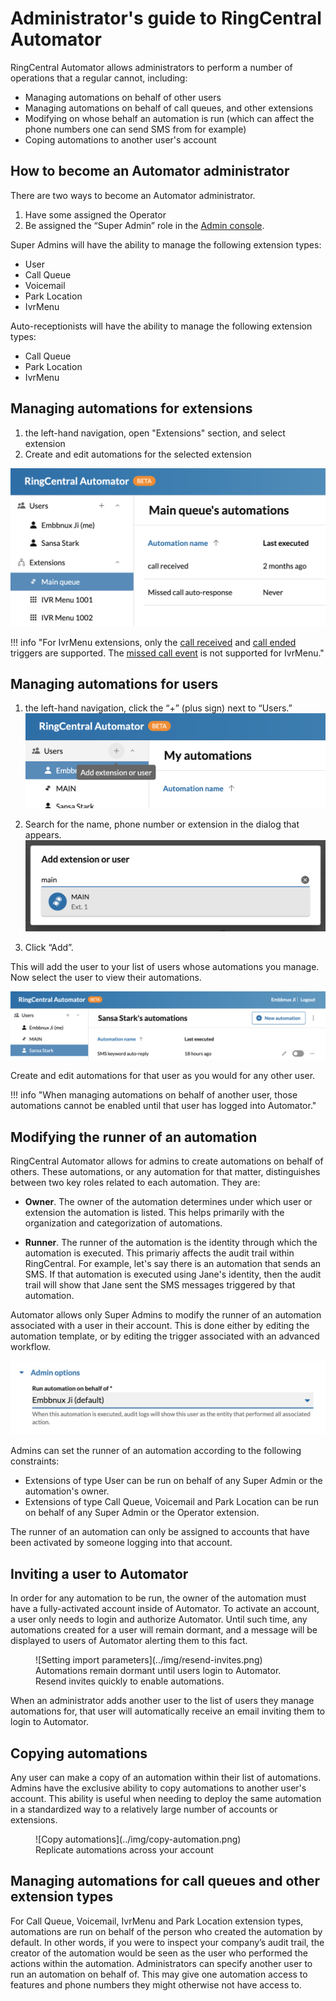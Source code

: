 # Administrator's guide to RingCentral Automator

RingCentral Automator allows administrators to perform a number of operations that a regular cannot, including:

* Managing automations on behalf of other users
* Managing automations on behalf of call queues, and other extensions
* Modifying on whose behalf an automation is run (which can affect the phone numbers one can send SMS from for example)
* Coping automations to another user's account

## How to become an Automator administrator

There are two ways to become an Automator administrator.

1. Have some assigned the Operator
2. Be assigned the “Super Admin” role in the [Admin console](https://service.ringcentral.com/).

Super Admins will have the ability to manage the following 
extension types:

* User
* Call Queue
* Voicemail
* Park Location
* IvrMenu

Auto-receptionists will have the ability to manage the following extension types:

* Call Queue
* Park Location
* IvrMenu

## Managing automations for extensions

1. the left-hand navigation, open "Extensions" section, and select extension
2. Create and edit automations for the selected extension

![manage-extensions](../img/manage-extensions.png)

!!! info "For IvrMenu extensions, only the [call received](../custom-workflows/triggers/call-received/) and [call ended](../custom-workflows/triggers/call-ended/) triggers are supported. The [missed call event](../custom-workflows/triggers/call-missed/) is not supported for IvrMenu." 

## Managing automations for users

1. the left-hand navigation, click the “+” (plus sign) next to “Users.”
   ![add-user-click](../img/add-user-click.png)

2. Search for the name, phone number or extension in the dialog that appears.
   ![search-user](../img/search-user.png)

3. Click “Add”.

This will add the user to your list of users whose automations you manage. Now select the user to view their automations.

![view other's automation](../img/view-anothers-automation.png)

Create and edit automations for that user as you would for any other user.

!!! info "When managing automations on behalf of another user, those automations cannot be enabled until that user has logged into Automator."

## Modifying the runner of an automation

RingCentral Automator allows for admins to create automations on behalf of others. These automations, or any automation for that matter, distinguishes between two key roles related to each automation. They are:

* **Owner**. The owner of the automation determines under which user or extension the automation is listed. This helps primarily with the organization and categorization of automations. 

* **Runner**. The runner of the automation is the identity through which the automation is executed. This primariy affects the audit trail within RingCentral. For example, let's say there is an automation that sends an SMS. If that automation is executed using Jane's identity, then the audit trail will show that Jane sent the SMS messages triggered by that automation. 

Automator allows only Super Admins to modify the runner of an automation associated with a user in their account. This is done either by editing the automation template, or by editing the trigger associated with an advanced workflow. 

![admin options](../img/admin-options.png)

Admins can set the runner of an automation according to the following constraints:

* Extensions of type User can be run on behalf of any Super Admin or the automation's owner. 
* Extensions of type Call Queue, Voicemail and Park Location can be run on behalf of any Super Admin or the Operator extension. 

The runner of an automation can only be assigned to accounts that have been activated by someone logging into that account. 

## Inviting a user to Automator

In order for any automation to be run, the owner of the automation must have a fully-activated account inside of Automator. To activate an account, a user only needs to login and authorize Automator. Until such time, any automations created for a user will remain dormant, and a message will be displayed to users of Automator alerting them to this fact. 

<figure markdown>
  ![Setting import parameters](../img/resend-invites.png)
  <figcaption>Automations remain dormant until users login to Automator. Resend invites quickly to enable automations.</figcaption>
</figure>

When an administrator adds another user to the list of users they manage automations for, that user will automatically receive an email inviting them to login to Automator. 

## Copying automations

Any user can make a copy of an automation within their list of automations. Admins have the exclusive ability to copy automations to another user's account. This ability is useful when needing to deploy the same automation in a standardized way to a relatively large number of accounts or extensions. 

<figure markdown>
  ![Copy automations](../img/copy-automation.png)
  <figcaption>Replicate automations across your account</figcaption>
</figure>

## Managing automations for call queues and other extension types

For Call Queue, Voicemail, IvrMenu and Park Location extension types, automations are run on behalf of the person who created the automation by default. In other words, if you were to inspect your company’s audit trail, the creator of the automation would be seen as the user who performed the actions within the automation. Administrators can specify another user to run an automation on behalf of. This may give one automation access to features and phone numbers they might otherwise not have access to.


